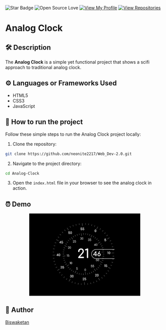 ![Star Badge](https://img.shields.io/static/v1?label=%F0%9F%8C%9F&message=If%20Useful&style=style=flat&color=BC4E99)
![Open Source Love](https://badges.frapsoft.com/os/v1/open-source.svg?v=103)
[![View My Profile](https://img.shields.io/badge/View-My_Profile-green?logo=GitHub)](https://github.com/neonite2217)
[![View Repositories](https://img.shields.io/badge/View-My_Repositories-blue?logo=GitHub)](https://github.com/neonite2217?tab=repositories)

# Analog Clock

## 🛠️ Description

The **Analog Clock** is a simple yet functional project that shows a scifi approach to traditional analog clock.

## ⚙️ Languages or Frameworks Used

<ul>
    <li>HTML5</li>
    <li>CSS3</li>
    <li>JavaScript</li>
</ul>

## 🌟 How to run the project

Follow these simple steps to run the Analog Clock project locally:

1. Clone the repository:

```sh
git clone https://github.com/neonite2217/Web_Dev-2.0.git
```

2. Navigate to the project directory:

```sh
cd Analog-Clock
```

3. Open the `index.html` file in your browser to see the analog clock in action.

## ⏰ Demo
<p align="center">
<img src="image.png" width=70% height=70%>

## 🤖 Author

[Biswaketan](https://github.com/neonite2217/)
